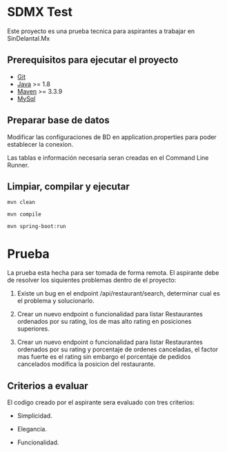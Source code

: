 # SDMX Test
Este proyecto es una prueba tecnica para aspirantes a trabajar en SinDelantal.Mx

## Prerequisitos para ejecutar el proyecto
+ [Git](http://git-scm.com/) 
+ [Java](https://www.oracle.com/java/index.html) >= 1.8
+ [Maven](https://maven.apache.org/) >= 3.3.9
+ [MySql](https://www.mysql.com/)

## Preparar base de datos

Modificar las configuraciones de BD en application.properties para poder establecer la conexion.

Las tablas e información necesaria seran creadas en el Command Line Runner.

## Limpiar, compilar y ejecutar

`mvn clean`

`mvn compile`

`mvn spring-boot:run`


# Prueba

La prueba esta hecha para ser tomada de forma remota. El aspirante debe de resolver los 
siquientes problemas dentro de el proyecto:

1. Existe un bug en el endpoint /api/restaurant/search, determinar cual es el problema y solucionarlo.

2. Crear un nuevo endpoint o funcionalidad para listar Restaurantes ordenados por su rating, los de mas alto rating en posiciones superiores.

3. Crear un nuevo endpoint o funcionalidad para listar Restaurantes ordenados por su rating y porcentaje de ordenes canceladas, el factor mas fuerte es el rating sin embargo
el porcentaje de pedidos cancelados modifica la posicion del restaurante.

## Criterios a evaluar

El codigo creado por el aspirante sera evaluado con tres criterios:

- Simplicidad.

- Elegancia.

- Funcionalidad.

